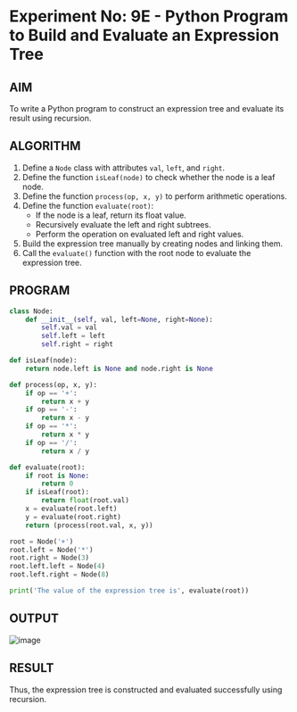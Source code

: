 # Experiment No: 9E - Python Program to Build and Evaluate an Expression Tree

## AIM  
To write a Python program to construct an expression tree and evaluate its result using recursion.

## ALGORITHM  
1. Define a `Node` class with attributes `val`, `left`, and `right`.
2. Define the function `isLeaf(node)` to check whether the node is a leaf node.
3. Define the function `process(op, x, y)` to perform arithmetic operations.
4. Define the function `evaluate(root)`:
   - If the node is a leaf, return its float value.
   - Recursively evaluate the left and right subtrees.
   - Perform the operation on evaluated left and right values.
5. Build the expression tree manually by creating nodes and linking them.
6. Call the `evaluate()` function with the root node to evaluate the expression tree.

## PROGRAM
```python
class Node:
    def __init__(self, val, left=None, right=None):
        self.val = val
        self.left = left
        self.right = right

def isLeaf(node):
    return node.left is None and node.right is None

def process(op, x, y):
    if op == '+':
        return x + y
    if op == '-':
        return x - y
    if op == '*':
        return x * y
    if op == '/':
        return x / y

def evaluate(root):
    if root is None:
        return 0
    if isLeaf(root):
        return float(root.val)
    x = evaluate(root.left)
    y = evaluate(root.right)
    return (process(root.val, x, y))

root = Node('+')
root.left = Node('*')
root.right = Node(3)
root.left.left = Node(4)
root.left.right = Node(8)

print('The value of the expression tree is', evaluate(root))

```

## OUTPUT
![image](https://github.com/user-attachments/assets/35cdb0cd-edca-4b9f-8473-789c6265c535)


## RESULT
Thus, the expression tree is constructed and evaluated successfully using recursion.
